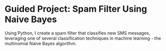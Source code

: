 # Guided Project: Spam Filter Using Naive Bayes

Using Python, I create a spam filter that classifies new SMS messages, leveraging one of several classification techniques in machine learning - the multinomial Naive Bayes algorithm.
